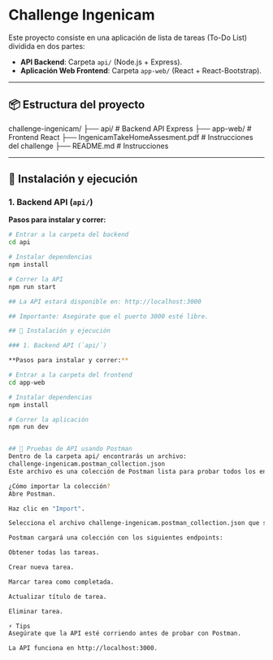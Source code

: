 # Challenge Ingenicam

Este proyecto consiste en una aplicación de lista de tareas (To-Do List) dividida en dos partes:

- **API Backend**: Carpeta `api/` (Node.js + Express).
- **Aplicación Web Frontend**: Carpeta `app-web/` (React + React-Bootstrap).

---

## 📦 Estructura del proyecto

challenge-ingenicam/
├── api/ # Backend API Express
├── app-web/ # Frontend React
├── IngenicamTakeHomeAssesment.pdf # Instrucciones del challenge
├── README.md # Instrucciones


---
## 🚀 Instalación y ejecución

### 1. Backend API (`api/`)

**Pasos para instalar y correr:**

```bash
# Entrar a la carpeta del backend
cd api

# Instalar dependencias
npm install

# Correr la API
npm run start

## La API estará disponible en: http://localhost:3000

## Importante: Asegúrate que el puerto 3000 esté libre.

## 🚀 Instalación y ejecución

### 1. Backend API (`api/`)

**Pasos para instalar y correr:**

# Entrar a la carpeta del frontend
cd app-web

# Instalar dependencias
npm install

# Correr la aplicación
npm run dev


## 🧪 Pruebas de API usando Postman
Dentro de la carpeta api/ encontrarás un archivo:
challenge-ingenicam.postman_collection.json
Este archivo es una colección de Postman lista para probar todos los endpoints de la API.

¿Cómo importar la colección?
Abre Postman.

Haz clic en "Import".

Selecciona el archivo challenge-ingenicam.postman_collection.json que se encuentra en la carpeta api/.

Postman cargará una colección con los siguientes endpoints:

Obtener todas las tareas.

Crear nueva tarea.

Marcar tarea como completada.

Actualizar título de tarea.

Eliminar tarea.

⚡️ Tips
Asegúrate que la API esté corriendo antes de probar con Postman.

La API funciona en http://localhost:3000.